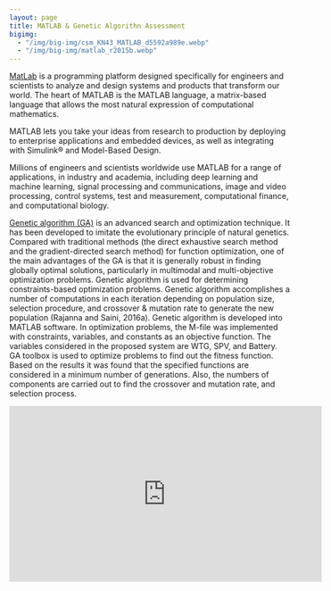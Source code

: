 ```yaml
---
layout: page
title: MATLAB & Genetic Algorithn Assessment
bigimg:
  - "/img/big-img/csm_KN43_MATLAB_d5592a989e.webp"
  - "/img/big-img/matlab_r2015b.webp"
---
```


[MatLab](https://www.mathworks.com/products/matlab.html) is a programming platform designed specifically for engineers and scientists to analyze and design systems and products that transform our world. The heart of MATLAB is the MATLAB language, a matrix-based language that allows the most natural expression of computational mathematics.

MATLAB lets you take your ideas from research to production by deploying to enterprise applications and embedded devices, as well as integrating with Simulink® and Model-Based Design.

Millions of engineers and scientists worldwide use MATLAB for a range of applications, in industry and academia, including deep learning and machine learning, signal processing and communications, image and video processing, control systems, test and measurement, computational finance, and computational biology.

[Genetic algorithm (GA)](https://www.mathworks.com/discovery/genetic-algorithm.html?s_tid=srchtitle_site_search_2_genetic%20algorithm) is an advanced search and optimization technique. It has been developed to imitate the evolutionary principle of natural genetics. Compared with traditional methods (the direct exhaustive search method and the gradient-directed search method) for function optimization, one of the main advantages of the GA is that it is generally robust in finding globally optimal solutions, particularly in multimodal and multi-objective optimization problems. Genetic algorithm is used for determining constraints-based optimization problems. Genetic algorithm accomplishes a number of computations in each iteration depending on population size, selection procedure, and crossover & mutation rate to generate the new population (Rajanna and Saini, 2016a). Genetic algorithm is developed into MATLAB software. In optimization problems, the M-file was implemented with constraints, variables, and constants as an objective function. The variables considered in the proposed system are WTG, SPV, and Battery. GA toolbox is used to optimize problems to find out the fitness function. Based on the results it was found that the specified functions are considered in a minimum number of generations. Also, the numbers of components are carried out to find the crossover and mutation rate, and selection process.

<iframe width="560" height="315" src="https://youtu.be/4rXA_bb8AAc?si=2L5pPRkrFJq2gmyf" frameborder="0" allow="accelerometer; autoplay; clipboard-write; encrypted-media; gyroscope; picture-in-picture" allowfullscreen></iframe>
